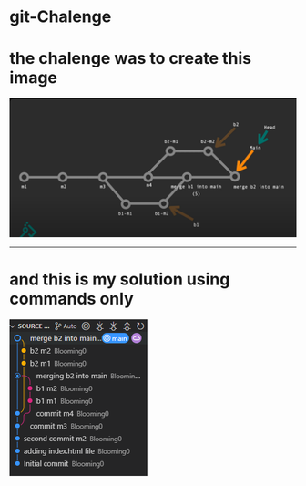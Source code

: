 # git-Chalenge

<h1>the chalenge was to create this image</h1>

<img src="./imgs/image.png"/>

<hr/>

<h1>and this is my solution using commands only</h1>
<img src="./imgs/image copy.png"/>
